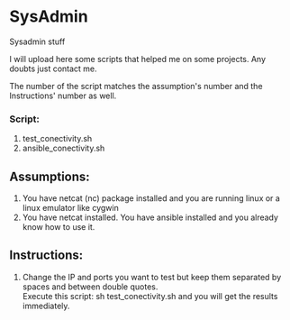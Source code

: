 # SysAdmin
Sysadmin stuff  



I will upload here some scripts that helped me on some projects. Any doubts just contact me.

The number of the script matches the assumption's number and the Instructions' number as well. 


### Script:
1. test_conectivity.sh
2. ansible_conectivity.sh

## Assumptions:
1. You have netcat (nc) package installed and you are running linux or a linux emulator like cygwin
2. You have netcat installed. You have ansible installed and you already know how to use it.

## Instructions:
1. Change the IP and ports you want to test but keep them separated by spaces and between double quotes.  
   Execute this script: sh test_conectivity.sh and you will get the results immediately.  


